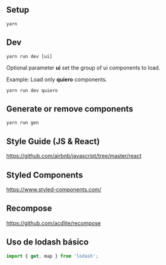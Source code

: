 ## Setup
`yarn`

## Dev
`yarn run dev [ui]`

Optional parameter **ui** set the group of ui components to load.

Example: Load only **quiero** components.

`yarn run dev quiero`

## Generate or remove components
`yarn run gen`

## Style Guide (JS & React)
https://github.com/airbnb/javascript/tree/master/react

## Styled Components
https://www.styled-components.com/

## Recompose
https://github.com/acdlite/recompose


## Uso de lodash básico
```javascript
import { get, map } from 'lodash';
```
